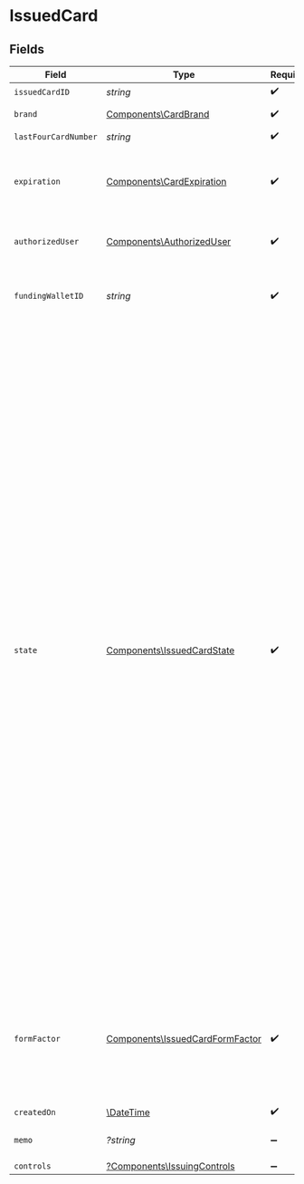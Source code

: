 # IssuedCard


## Fields

| Field                                                                                                                                                                                                                                                                                                                                                                                                                                                                                                                                                                                                                                                                     | Type                                                                                                                                                                                                                                                                                                                                                                                                                                                                                                                                                                                                                                                                      | Required                                                                                                                                                                                                                                                                                                                                                                                                                                                                                                                                                                                                                                                                  | Description                                                                                                                                                                                                                                                                                                                                                                                                                                                                                                                                                                                                                                                               | Example                                                                                                                                                                                                                                                                                                                                                                                                                                                                                                                                                                                                                                                                   |
| ------------------------------------------------------------------------------------------------------------------------------------------------------------------------------------------------------------------------------------------------------------------------------------------------------------------------------------------------------------------------------------------------------------------------------------------------------------------------------------------------------------------------------------------------------------------------------------------------------------------------------------------------------------------------- | ------------------------------------------------------------------------------------------------------------------------------------------------------------------------------------------------------------------------------------------------------------------------------------------------------------------------------------------------------------------------------------------------------------------------------------------------------------------------------------------------------------------------------------------------------------------------------------------------------------------------------------------------------------------------- | ------------------------------------------------------------------------------------------------------------------------------------------------------------------------------------------------------------------------------------------------------------------------------------------------------------------------------------------------------------------------------------------------------------------------------------------------------------------------------------------------------------------------------------------------------------------------------------------------------------------------------------------------------------------------- | ------------------------------------------------------------------------------------------------------------------------------------------------------------------------------------------------------------------------------------------------------------------------------------------------------------------------------------------------------------------------------------------------------------------------------------------------------------------------------------------------------------------------------------------------------------------------------------------------------------------------------------------------------------------------- | ------------------------------------------------------------------------------------------------------------------------------------------------------------------------------------------------------------------------------------------------------------------------------------------------------------------------------------------------------------------------------------------------------------------------------------------------------------------------------------------------------------------------------------------------------------------------------------------------------------------------------------------------------------------------- |
| `issuedCardID`                                                                                                                                                                                                                                                                                                                                                                                                                                                                                                                                                                                                                                                            | *string*                                                                                                                                                                                                                                                                                                                                                                                                                                                                                                                                                                                                                                                                  | :heavy_check_mark:                                                                                                                                                                                                                                                                                                                                                                                                                                                                                                                                                                                                                                                        | N/A                                                                                                                                                                                                                                                                                                                                                                                                                                                                                                                                                                                                                                                                       |                                                                                                                                                                                                                                                                                                                                                                                                                                                                                                                                                                                                                                                                           |
| `brand`                                                                                                                                                                                                                                                                                                                                                                                                                                                                                                                                                                                                                                                                   | [Components\CardBrand](../../Models/Components/CardBrand.md)                                                                                                                                                                                                                                                                                                                                                                                                                                                                                                                                                                                                              | :heavy_check_mark:                                                                                                                                                                                                                                                                                                                                                                                                                                                                                                                                                                                                                                                        | The card brand.                                                                                                                                                                                                                                                                                                                                                                                                                                                                                                                                                                                                                                                           | Visa                                                                                                                                                                                                                                                                                                                                                                                                                                                                                                                                                                                                                                                                      |
| `lastFourCardNumber`                                                                                                                                                                                                                                                                                                                                                                                                                                                                                                                                                                                                                                                      | *string*                                                                                                                                                                                                                                                                                                                                                                                                                                                                                                                                                                                                                                                                  | :heavy_check_mark:                                                                                                                                                                                                                                                                                                                                                                                                                                                                                                                                                                                                                                                        | N/A                                                                                                                                                                                                                                                                                                                                                                                                                                                                                                                                                                                                                                                                       |                                                                                                                                                                                                                                                                                                                                                                                                                                                                                                                                                                                                                                                                           |
| `expiration`                                                                                                                                                                                                                                                                                                                                                                                                                                                                                                                                                                                                                                                              | [Components\CardExpiration](../../Models/Components/CardExpiration.md)                                                                                                                                                                                                                                                                                                                                                                                                                                                                                                                                                                                                    | :heavy_check_mark:                                                                                                                                                                                                                                                                                                                                                                                                                                                                                                                                                                                                                                                        | The expiration date of the card or token.                                                                                                                                                                                                                                                                                                                                                                                                                                                                                                                                                                                                                                 | {<br/>"month": "01",<br/>"year": "21"<br/>}                                                                                                                                                                                                                                                                                                                                                                                                                                                                                                                                                                                                                               |
| `authorizedUser`                                                                                                                                                                                                                                                                                                                                                                                                                                                                                                                                                                                                                                                          | [Components\AuthorizedUser](../../Models/Components/AuthorizedUser.md)                                                                                                                                                                                                                                                                                                                                                                                                                                                                                                                                                                                                    | :heavy_check_mark:                                                                                                                                                                                                                                                                                                                                                                                                                                                                                                                                                                                                                                                        | Fields for identifying an authorized individual.                                                                                                                                                                                                                                                                                                                                                                                                                                                                                                                                                                                                                          |                                                                                                                                                                                                                                                                                                                                                                                                                                                                                                                                                                                                                                                                           |
| `fundingWalletID`                                                                                                                                                                                                                                                                                                                                                                                                                                                                                                                                                                                                                                                         | *string*                                                                                                                                                                                                                                                                                                                                                                                                                                                                                                                                                                                                                                                                  | :heavy_check_mark:                                                                                                                                                                                                                                                                                                                                                                                                                                                                                                                                                                                                                                                        | Unique identifier for the wallet funding the card.                                                                                                                                                                                                                                                                                                                                                                                                                                                                                                                                                                                                                        |                                                                                                                                                                                                                                                                                                                                                                                                                                                                                                                                                                                                                                                                           |
| `state`                                                                                                                                                                                                                                                                                                                                                                                                                                                                                                                                                                                                                                                                   | [Components\IssuedCardState](../../Models/Components/IssuedCardState.md)                                                                                                                                                                                                                                                                                                                                                                                                                                                                                                                                                                                                  | :heavy_check_mark:                                                                                                                                                                                                                                                                                                                                                                                                                                                                                                                                                                                                                                                        | The `state` represents the operational status of an issued card. A card can only approve incoming authorizations if it is in an active state.<br/><br/>- `active`: The card is operational and approves authorizations. Generally becomes active shortly after card creation.<br/>- `inactive`: The card cannot approve authorizations. This is currently a temporary state assigned post-creation during the activation process.<br/>- `closed`: The card is permanently deactivated and cannot approve authorizations. A card can be closed by request or when it expires.<br/>- `pending-verification`: Awaiting additional authorized user verification before the card can be activated. |                                                                                                                                                                                                                                                                                                                                                                                                                                                                                                                                                                                                                                                                           |
| `formFactor`                                                                                                                                                                                                                                                                                                                                                                                                                                                                                                                                                                                                                                                              | [Components\IssuedCardFormFactor](../../Models/Components/IssuedCardFormFactor.md)                                                                                                                                                                                                                                                                                                                                                                                                                                                                                                                                                                                        | :heavy_check_mark:                                                                                                                                                                                                                                                                                                                                                                                                                                                                                                                                                                                                                                                        | Specifies the type of spend card to be issued. Presently supports virtual only, providing a digital number without a physical card.                                                                                                                                                                                                                                                                                                                                                                                                                                                                                                                                       |                                                                                                                                                                                                                                                                                                                                                                                                                                                                                                                                                                                                                                                                           |
| `createdOn`                                                                                                                                                                                                                                                                                                                                                                                                                                                                                                                                                                                                                                                               | [\DateTime](https://www.php.net/manual/en/class.datetime.php)                                                                                                                                                                                                                                                                                                                                                                                                                                                                                                                                                                                                             | :heavy_check_mark:                                                                                                                                                                                                                                                                                                                                                                                                                                                                                                                                                                                                                                                        | N/A                                                                                                                                                                                                                                                                                                                                                                                                                                                                                                                                                                                                                                                                       |                                                                                                                                                                                                                                                                                                                                                                                                                                                                                                                                                                                                                                                                           |
| `memo`                                                                                                                                                                                                                                                                                                                                                                                                                                                                                                                                                                                                                                                                    | *?string*                                                                                                                                                                                                                                                                                                                                                                                                                                                                                                                                                                                                                                                                 | :heavy_minus_sign:                                                                                                                                                                                                                                                                                                                                                                                                                                                                                                                                                                                                                                                        | Optional descriptor for the card.                                                                                                                                                                                                                                                                                                                                                                                                                                                                                                                                                                                                                                         |                                                                                                                                                                                                                                                                                                                                                                                                                                                                                                                                                                                                                                                                           |
| `controls`                                                                                                                                                                                                                                                                                                                                                                                                                                                                                                                                                                                                                                                                | [?Components\IssuingControls](../../Models/Components/IssuingControls.md)                                                                                                                                                                                                                                                                                                                                                                                                                                                                                                                                                                                                 | :heavy_minus_sign:                                                                                                                                                                                                                                                                                                                                                                                                                                                                                                                                                                                                                                                        | N/A                                                                                                                                                                                                                                                                                                                                                                                                                                                                                                                                                                                                                                                                       |                                                                                                                                                                                                                                                                                                                                                                                                                                                                                                                                                                                                                                                                           |